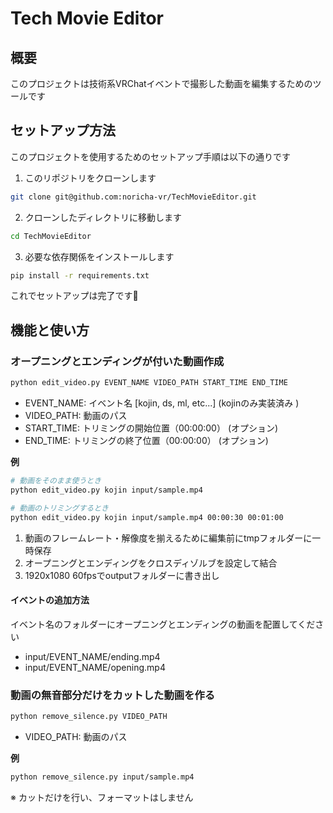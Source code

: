 
# Tech Movie Editor

## 概要

このプロジェクトは技術系VRChatイベントで撮影した動画を編集するためのツールです

## セットアップ方法

このプロジェクトを使用するためのセットアップ手順は以下の通りです

1. このリポジトリをクローンします

```bash
git clone git@github.com:noricha-vr/TechMovieEditor.git
```

2. クローンしたディレクトリに移動します

```bash
cd TechMovieEditor
```

3. 必要な依存関係をインストールします

```bash
pip install -r requirements.txt
```

これでセットアップは完了です👏

## 機能と使い方

### オープニングとエンディングが付いた動画作成

```bash
python edit_video.py EVENT_NAME VIDEO_PATH START_TIME END_TIME
```

- EVENT_NAME: イベント名 [kojin, ds, ml, etc...] (kojinのみ実装済み )
- VIDEO_PATH: 動画のパス
- START_TIME: トリミングの開始位置（00:00:00） (オプション)
- END_TIME: トリミングの終了位置（00:00:00） (オプション)

**例**

```bash
# 動画をそのまま使うとき
python edit_video.py kojin input/sample.mp4

# 動画のトリミングするとき
python edit_video.py kojin input/sample.mp4 00:00:30 00:01:00
```

1. 動画のフレームレート・解像度を揃えるために編集前にtmpフォルダーに一時保存
1. オープニングとエンディングをクロスディゾルブを設定して結合
1. 1920x1080 60fpsでoutputフォルダーに書き出し

#### イベントの追加方法

イベント名のフォルダーにオープニングとエンディングの動画を配置してください

- input/EVENT_NAME/ending.mp4
- input/EVENT_NAME/opening.mp4

### 動画の無音部分だけをカットした動画を作る

```bash
python remove_silence.py VIDEO_PATH
```

- VIDEO_PATH: 動画のパス

**例**

```bash
python remove_silence.py input/sample.mp4
```

※ カットだけを行い、フォーマットはしません

